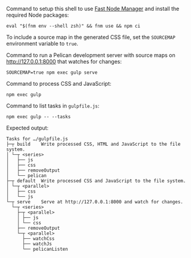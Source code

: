 <!--
README.md
Copyright 2024 Keith Maxwell
SPDX-License-Identifier: CC0-1.0
-->

Command to setup this shell to use [Fast Node Manager] and install the required
Node packages:

    eval "$(fnm env --shell zsh)" && fnm use && npm ci

To include a source map in the generated CSS file, set the `SOURCEMAP`
environment variable to `true`.

Command to run a Pelican development server with source maps on
<http://127.0.0.1:8000> that watches for changes:

    SOURCEMAP=true npm exec gulp serve

Command to process CSS and JavaScript:

    npm exec gulp

Command to list tasks in `gulpfile.js`:

    npm exec gulp -- --tasks

Expected output:

<!--
[[[cog
from subprocess import run
completed = run(["npm", "exec", "gulp", "--", "--tasks"], capture_output=True, check=True)
lines = completed.stdout.decode().splitlines()
cog.outl()
cog.outl("```")
cog.outl("Tasks for …/gulpfile.js")
for line in lines[1:]:
    cog.outl(line)
cog.outl("```")
cog.outl()
]]] -->

```
Tasks for …/gulpfile.js
├─┬ build    Write processed CSS, HTML and JavaScript to the file system.
│ └─┬ <series>
│   ├── js
│   ├── css
│   ├── removeOutput
│   └── pelican
├─┬ default  Write processed CSS and JavaScript to the file system.
│ └─┬ <parallel>
│   ├── css
│   └── js
└─┬ serve    Serve at http://127.0.0.1:8000 and watch for changes.
  └─┬ <series>
    ├─┬ <parallel>
    │ ├── js
    │ └── css
    ├── removeOutput
    └─┬ <parallel>
      ├── watchCss
      ├── watchJs
      └── pelicanListen
```

<!-- [[[end]]] -->

[Fast Node Manager]: https://github.com/Schniz/fnm

<!-- vim: set filetype=markdown.htmlCommentNoSpell.cog : -->
